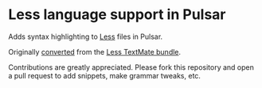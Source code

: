 # Less language support in Pulsar

Adds syntax highlighting to [Less](http://lesscss.org) files in Pulsar.

Originally [converted](https://pulsar-edit.dev/docs/launch-manual/sections/core-hacking/#converting-from-textmate) from the [Less TextMate bundle](https://github.com/textmate/less.tmbundle).

Contributions are greatly appreciated. Please fork this repository and open a pull request to add snippets, make grammar tweaks, etc.
